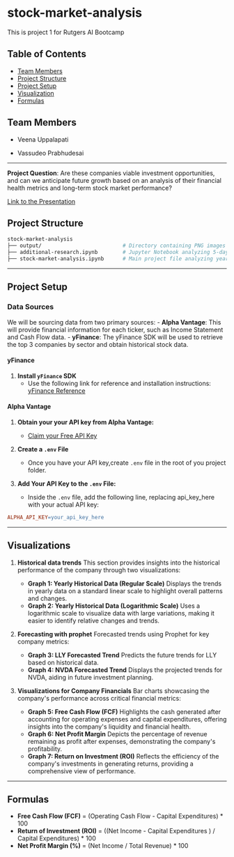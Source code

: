 # stock-market-analysis
This is project 1 for Rutgers AI Bootcamp

## Table of Contents
- [Team Members](#team-members)
- [Project Structure](#project-structure)
- [Project Setup](#project-setup)
- [Visualization](#visualizations)
- [Formulas](#formulas)

## Team Members

- Veena Uppalapati 

- Vassudeo Prabhudesai

---



**Project Question**: Are these companies viable investment opportunities, and can we anticipate future growth based on an analysis of their financial health metrics and long-term stock market performance?

[Link to the Presentation](https://docs.google.com/presentation/d/1jm3VIDY-nqCR6jQcDC8Q5CWNv46OxdVCQqXErMCp5y4/edit#slide=id.g2d5c37a4785_1_530)


## Project Structure

```bash
stock-market-analysis
├── output/                          # Directory containing PNG images of visualizations
├── additional-research.ipynb        # Jupyter Notebook analyzing 5-day period stock data
├── stock-market-analysis.ipynb      # Main project file analyzing yearly stock data
```


---

## Project Setup 

### Data Sources

We will be sourcing data from two primary sources:
    - **Alpha Vantage**: This will provide financial information for each ticker, such as Income Statement and Cash Flow data.
    - **yFinance**: The yFinance SDK will be used to retrieve the top 3 companies by sector and obtain historical stock data. 

#### yFinance

1. **Install `yFinance` SDK**
    - Use the following link for reference and installation instructions: [yFinance Reference](https://pypi.org/project/yfinance/)

#### Alpha Vantage

1. **Obtain your your API key from Alpha Vantage:**
    - [Claim your Free API Key](https://www.alphavantage.co/support/#api-key)

2. **Create a `.env` File**
    - Once you have your API key,create `.env` file in the root of you project folder.

3. **Add Your API Key to the `.env` File:**
    - Inside the `.env` file, add the following line, replacing api_key_here with your actual API key:

```makefile
ALPHA_API_KEY=your_api_key_here
```
---

## Visualizations

1. **Historical data trends**
This section provides insights into the historical performance of the company through two visualizations:
    - **Graph 1: Yearly Historical Data (Regular Scale)**
        Displays the trends in yearly data on a standard linear scale to highlight overall patterns and changes.
    - **Graph 2: Yearly Historical Data (Logarithmic Scale)**
        Uses a logarithmic scale to visualize data with large variations, making it easier to identify relative changes and trends.


2. **Forecasting with prophet**
Forecasted trends using Prophet for key company metrics:
    - **Graph 3: LLY Forecasted Trend**
        Predicts the future trends for LLY based on historical data.
    - **Graph 4: NVDA Forecasted Trend**
        Displays the projected trends for NVDA, aiding in future investment planning.


3.  **Visualizations for Company Financials**
Bar charts showcasing the company's performance across critical financial metrics:
    - **Graph 5: Free Cash Flow (FCF)**
    Highlights the cash generated after accounting for operating expenses and capital expenditures, offering insights into the company's liquidity and financial health.
    - **Graph 6: Net Profit Margin**
    Depicts the percentage of revenue remaining as profit after expenses, demonstrating the company's profitability.
    - **Graph 7: Return on Investment (ROI)**
    Reflects the efficiency of the company's investments in generating returns, providing a comprehensive view of performance.

---

## Formulas

- **Free Cash Flow (FCF)** = (Operating Cash Flow - Capital Expenditures) * 100
- **Return of Investment (ROI)** = ((Net Income - Capital Expenditures ) / Capital Expenditures) * 100
- **Net Profit Margin (%)** = (Net Income / Total Revenue) * 100



